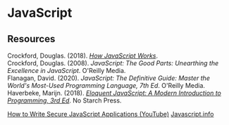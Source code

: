# JavaScript

## Resources

Crockford, Douglas. (2018). [_How JavaScript Works_](https://howjavascriptworks.com).<br>
Crockford, Douglas. (2008). _JavaScript: The Good Parts: Unearthing the Excellence in JavaScript_. O'Reilly Media.<br>
Flanagan, David. (2020). _JavaScript: The Definitive Guide: Master the World's Most-Used Programming Language, 7th Ed_. O'Reilly Media.<br>
Haverbeke, Marijn. (2018). [_Eloquent JavaScript: A Modern Introduction to Programming, 3rd Ed_](https://eloquentjavascript.net). No Starch Press.<br>

[How to Write Secure JavaScript Applications (YouTube)](https://www.youtube.com/watch?v=BeKMbTSm7x8)
[Javascript.info](https://javascript.info)<br>